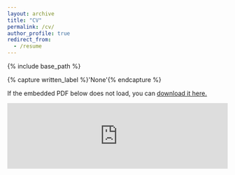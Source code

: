 ```yaml
---
layout: archive
title: "CV"
permalink: /cv/
author_profile: true
redirect_from:
  - /resume
---
```


{% include base_path %}

{% capture written_label %}'None'{% endcapture %}

If the embedded PDF below does not load, you can <u><a href="https://kleeresearch.github.io/files/20241016_CV_klee_2.pdf">download it here.</a></u>
<br/>

<embed src="https://kleeresearch.github.io/files/20241016_CV_klee_2.pdf" type="application/pdf" width="100%" />


